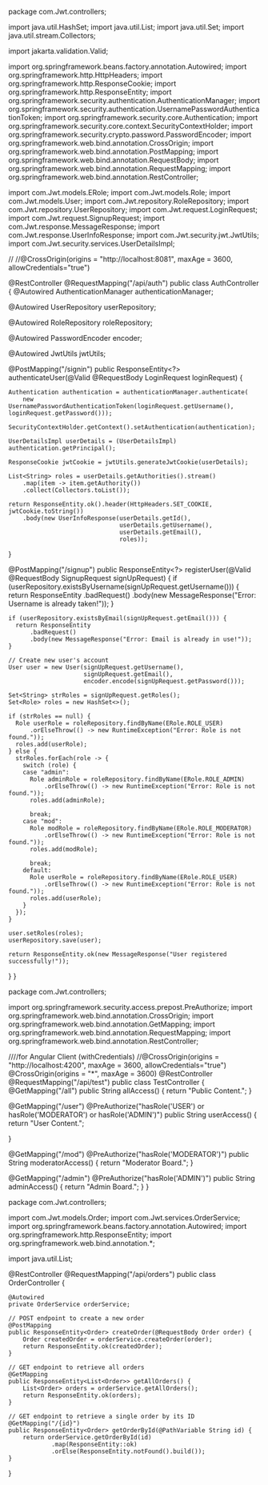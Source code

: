package com.Jwt.controllers;



import java.util.HashSet;
import java.util.List;
import java.util.Set;
import java.util.stream.Collectors;

import jakarta.validation.Valid;

import org.springframework.beans.factory.annotation.Autowired;
import org.springframework.http.HttpHeaders;
import org.springframework.http.ResponseCookie;
import org.springframework.http.ResponseEntity;
import org.springframework.security.authentication.AuthenticationManager;
import org.springframework.security.authentication.UsernamePasswordAuthenticationToken;
import org.springframework.security.core.Authentication;
import org.springframework.security.core.context.SecurityContextHolder;
import org.springframework.security.crypto.password.PasswordEncoder;
import org.springframework.web.bind.annotation.CrossOrigin;
import org.springframework.web.bind.annotation.PostMapping;
import org.springframework.web.bind.annotation.RequestBody;
import org.springframework.web.bind.annotation.RequestMapping;
import org.springframework.web.bind.annotation.RestController;

import com.Jwt.models.ERole;
import com.Jwt.models.Role;
import com.Jwt.models.User;
import com.Jwt.repository.RoleRepository;
import com.Jwt.repository.UserRepository;
import com.Jwt.request.LoginRequest;
import com.Jwt.request.SignupRequest;
import com.Jwt.response.MessageResponse;
import com.Jwt.response.UserInfoResponse;
import com.Jwt.security.jwt.JwtUtils;
import com.Jwt.security.services.UserDetailsImpl;


//
//@CrossOrigin(origins = "http://localhost:8081", maxAge = 3600, allowCredentials="true")

@RestController
@RequestMapping("/api/auth")
public class AuthController {
  @Autowired
  AuthenticationManager authenticationManager;

  @Autowired
  UserRepository userRepository;

  @Autowired
  RoleRepository roleRepository;

  @Autowired
  PasswordEncoder encoder;

  @Autowired
  JwtUtils jwtUtils;

  @PostMapping("/signin")
  public ResponseEntity<?> authenticateUser(@Valid @RequestBody LoginRequest loginRequest) {

    Authentication authentication = authenticationManager.authenticate(
        new UsernamePasswordAuthenticationToken(loginRequest.getUsername(), loginRequest.getPassword()));

    SecurityContextHolder.getContext().setAuthentication(authentication);

    UserDetailsImpl userDetails = (UserDetailsImpl) authentication.getPrincipal();

    ResponseCookie jwtCookie = jwtUtils.generateJwtCookie(userDetails);

    List<String> roles = userDetails.getAuthorities().stream()
        .map(item -> item.getAuthority())
        .collect(Collectors.toList());

    return ResponseEntity.ok().header(HttpHeaders.SET_COOKIE, jwtCookie.toString())
        .body(new UserInfoResponse(userDetails.getId(),
                                   userDetails.getUsername(),
                                   userDetails.getEmail(),
                                   roles));
  }

  @PostMapping("/signup")
  public ResponseEntity<?> registerUser(@Valid @RequestBody SignupRequest signUpRequest) {
    if (userRepository.existsByUsername(signUpRequest.getUsername())) {
      return ResponseEntity
          .badRequest()
          .body(new MessageResponse("Error: Username is already taken!"));
    }

    if (userRepository.existsByEmail(signUpRequest.getEmail())) {
      return ResponseEntity
          .badRequest()
          .body(new MessageResponse("Error: Email is already in use!"));
    }

    // Create new user's account
    User user = new User(signUpRequest.getUsername(), 
                         signUpRequest.getEmail(),
                         encoder.encode(signUpRequest.getPassword()));

    Set<String> strRoles = signUpRequest.getRoles();
    Set<Role> roles = new HashSet<>();

    if (strRoles == null) {
      Role userRole = roleRepository.findByName(ERole.ROLE_USER)
          .orElseThrow(() -> new RuntimeException("Error: Role is not found."));
      roles.add(userRole);
    } else {
      strRoles.forEach(role -> {
        switch (role) {
        case "admin":
          Role adminRole = roleRepository.findByName(ERole.ROLE_ADMIN)
              .orElseThrow(() -> new RuntimeException("Error: Role is not found."));
          roles.add(adminRole);

          break;
        case "mod":
          Role modRole = roleRepository.findByName(ERole.ROLE_MODERATOR)
              .orElseThrow(() -> new RuntimeException("Error: Role is not found."));
          roles.add(modRole);

          break;
        default:
          Role userRole = roleRepository.findByName(ERole.ROLE_USER)
              .orElseThrow(() -> new RuntimeException("Error: Role is not found."));
          roles.add(userRole);
        }
      });
    }

    user.setRoles(roles);
    userRepository.save(user);

    return ResponseEntity.ok(new MessageResponse("User registered successfully!"));
  }
}




package com.Jwt.controllers;

import org.springframework.security.access.prepost.PreAuthorize;
import org.springframework.web.bind.annotation.CrossOrigin;
import org.springframework.web.bind.annotation.GetMapping;
import org.springframework.web.bind.annotation.RequestMapping;
import org.springframework.web.bind.annotation.RestController;

////for Angular Client (withCredentials)
//@CrossOrigin(origins = "http://localhost:4200", maxAge = 3600, allowCredentials="true")
@CrossOrigin(origins = "*", maxAge = 3600)
@RestController
@RequestMapping("/api/test")
public class TestController {
  @GetMapping("/all")
  public String allAccess() {
    return "Public Content.";
  }

  @GetMapping("/user")
  @PreAuthorize("hasRole('USER') or hasRole('MODERATOR') or hasRole('ADMIN')")
  public String userAccess() {
    return "User Content.";
   
  }

  @GetMapping("/mod")
 @PreAuthorize("hasRole('MODERATOR')")
  public String moderatorAccess() {
    return "Moderator Board.";
  }

  @GetMapping("/admin")
 @PreAuthorize("hasRole('ADMIN')")
  public String adminAccess() {
    return "Admin Board.";
  }
}

package com.Jwt.controllers;

import com.Jwt.models.Order;
import com.Jwt.services.OrderService;
import org.springframework.beans.factory.annotation.Autowired;
import org.springframework.http.ResponseEntity;
import org.springframework.web.bind.annotation.*;

import java.util.List;

@RestController
@RequestMapping("/api/orders")
public class OrderController {

    @Autowired
    private OrderService orderService;

    // POST endpoint to create a new order
    @PostMapping
    public ResponseEntity<Order> createOrder(@RequestBody Order order) {
        Order createdOrder = orderService.createOrder(order);
        return ResponseEntity.ok(createdOrder);
    }

    // GET endpoint to retrieve all orders
    @GetMapping
    public ResponseEntity<List<Order>> getAllOrders() {
        List<Order> orders = orderService.getAllOrders();
        return ResponseEntity.ok(orders);
    }

    // GET endpoint to retrieve a single order by its ID
    @GetMapping("/{id}")
    public ResponseEntity<Order> getOrderById(@PathVariable String id) {
        return orderService.getOrderById(id)
                .map(ResponseEntity::ok)
                .orElse(ResponseEntity.notFound().build());
    }
}
